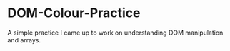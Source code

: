 # DOM-Colour-Practice


A simple practice I came up to work on understanding DOM manipulation and arrays.
